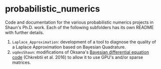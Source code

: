 # probabilistic_numerics
Code and documentation for the various probabilistic numerics projects in Shaun's Ph.D. work. Each of the following subfolders has its own README with further details.

1) `Laplace_Approximation`: development of a tool to diagnose the quality of a Laplace Approximation based on Bayesian Quadrature.
2) `uqdesShaun`: modifications of Oksana's [Bayesian differential equation code](https://github.com/ochkrebtii/uqdes) (Chkrebtii et al. 2016) to allow it to use GPU's and/or sparse matrices.
